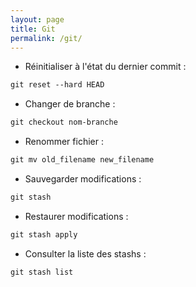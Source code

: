 ```yaml
---
layout: page
title: Git
permalink: /git/
---
```


- Réinitialiser à l'état du dernier commit : 
```html
git reset --hard HEAD 
```

- Changer de branche : 
```html
git checkout nom-branche
```
- Renommer fichier : 
```html
git mv old_filename new_filename
```

- Sauvegarder modifications : 
```html
git stash
```

- Restaurer modifications : 
```html
git stash apply
```

- Consulter la liste des stashs : 
```html
git stash list
```